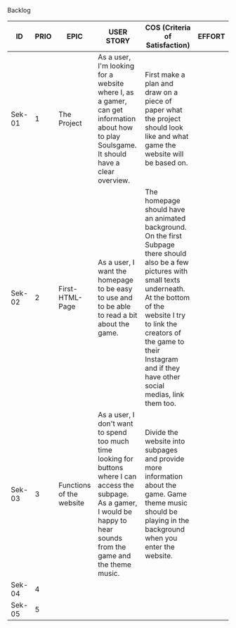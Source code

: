 Backlog

| ID  | PRIO | EPIC        | USER STORY                                 | COS (Criteria of Satisfaction)  | EFFORT |
| --- | ---- | ----------- | ------------------------------------------ | ------------------------------- | ------ |
| Sek-01 | 1 | The Project | As a user, I'm looking for a website where I, as a gamer, can get information about how to play Soulsgame. It should have a clear overview. | First make a plan and draw on a piece of paper what the project should look like and what game the website will be based on. | |
| Sek-02 | 2 | First-HTML-Page | As a user, I want the homepage to be easy to use and to be able to read a bit about the game. | The homepage should have an animated background. On the first Subpage there should also be a few pictures with small texts underneath. At the bottom of the website I try to link the creators of the game to their Instagram and if they have other social medias, link them too.| |
| Sek-03 | 3 | Functions of the website | As a user, I don't want to spend too much time looking for buttons where I can access the subpage. As a gamer, I would be happy to hear sounds from the game and the theme music. | Divide the website into subpages and provide more information about the game. Game theme music should be playing in the background when you enter the website. |  |
| Sek-04 | 4 |  |  |  |
| Sek-05 | 5 |  |  |  |
